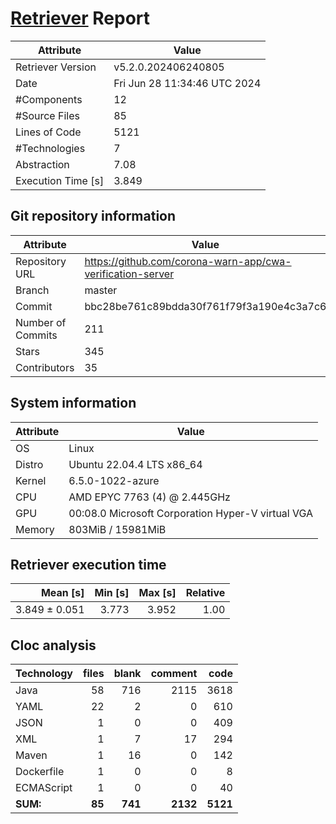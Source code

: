 # [Retriever](https://github.com/PalladioSimulator/Palladio-ReverseEngineering-Retriever) Report
| Attribute          | Value |
| ------------------ | ----- |
| Retriever Version  | v5.2.0.202406240805 |
| Date               | Fri Jun 28 11:34:46 UTC 2024 |
| #Components        | 12 |
| #Source Files      | 85 |
| Lines of Code      | 5121 |
| #Technologies      | 7 |
| Abstraction        | 7.08 |
| Execution Time [s] | 3.849 |

## Git repository information
|      Attribute    | Value |
| ----------------- | ----- |
| Repository URL    | https://github.com/corona-warn-app/cwa-verification-server |
| Branch            | master |
| Commit            | bbc28be761c89bdda30f761f79f3a190e4c3a7c6 |
| Number of Commits | 211 |
| Stars             | 345 |
| Contributors      | 35 |


## System information
| Attribute | Value |
| --------- | ----- |
| OS | Linux  |
| Distro | Ubuntu 22.04.4 LTS x86_64  |
| Kernel | 6.5.0-1022-azure  |
| CPU | AMD EPYC 7763 (4) @ 2.445GHz  |
| GPU | 00:08.0 Microsoft Corporation Hyper-V virtual VGA  |
| Memory | 803MiB / 15981MiB  |

## Retriever execution time
| Mean [s] | Min [s] | Max [s] | Relative |
|---:|---:|---:|---:|
| 3.849 ± 0.051 | 3.773 | 3.952 | 1.00 |

## Cloc analysis

<!-- github.com/AlDanial/cloc v 1.90  T=0.19 s (512.1 files/s, 46759.2 lines/s) -->

|Technology|files|blank|comment|code|
|:-------|-------:|-------:|-------:|-------:|
|Java|58|716|2115|3618|
|YAML|22|2|0|610|
|JSON|1|0|0|409|
|XML|1|7|17|294|
|Maven|1|16|0|142|
|Dockerfile|1|0|0|8|
|ECMAScript|1|0|0|40|
|**SUM:**|**85**|**741**|**2132**|**5121**|
